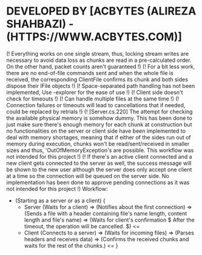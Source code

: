 ﻿# DEVELOPED BY [ACBYTES (ALIREZA SHAHBAZI) - (HTTPS://WWW.ACBYTES.COM)]
(! Everything works on one single stream, thus, locking stream writes are necessary to avoid data loss as chunks are read in a pre-calculated order. On the other hand, packet counts aren't guaranteed !)
(! For a bit less work, there are no end-of-file commands sent and when the whole file is received, the corresponding ClientFile confirms its chunk and both sides dispose their IFile objects !)
(! Space-separated path handling has not been implemented, Use -explorer for the ease of use !)
(! Client side doesn't check for timeouts !)
(! Can handle multiple files at the same time !)
(! Connection failures or timeouts will lead to cancellations that if needed, could be replaced by retrials !)
(! [Server.cs.220] The attempt for checking the available physical memory is somehow dummy. This has been done to just make sure there's enough memory for each chunk at construction but no functionalities on the server or client side have been implemented to deal with memory shortages, meaning that if either of the sides run out of memory during execution, chunks won't be read/sent/received in smaller sizes and thus, 'OutOfMemoryException's are possible.
   This workflow was not intended for this project !)
(! If there's an active client connected and a new client gets connected to the server as well, the success message will be shown to the new user although the server does only accept one client at a time so the connection will be queued on the server side. No implementation has been done to approve pending connections as it was not intended for this project !)
Workflow:
- (Starting as a server or as a client)
{
	- Server (Waits for a client) => (Notifies about the first connection) => (Sends a file with a header containing file's name length, content length and file's name) => (Waits for client's confirmation $ After the timeout, the operation will be cancelled. $) <=
	- Client (Connects to a server) => (Waits for incoming files) => (Parses headers and receives data) => (Confirms the received chunks and waits for the rest of the chunks.) <=
}
